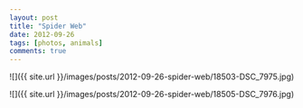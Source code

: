 ```yaml
---
layout: post
title: "Spider Web"
date: 2012-09-26
tags: [photos, animals]
comments: true
---
```

![]({{ site.url }}/images/posts/2012-09-26-spider-web/18503-DSC_7975.jpg)

![]({{ site.url }}/images/posts/2012-09-26-spider-web/18505-DSC_7976.jpg)

